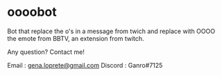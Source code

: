 # oooobot
Bot that replace the o's in a message from twich and replace with OOOO the emote from BBTV, an extension from twitch.


Any question? Contact me!

Email : <gena.loprete@gmail.com>
Discord : Ganro#7125
